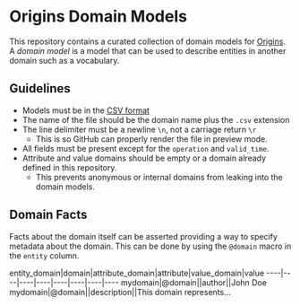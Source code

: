 # Origins Domain Models

This repository contains a curated collection of domain models for [Origins](https://github.com/chop-dbhi/origins). A *domain model* is a model that can be used to describe entities in another domain such as a vocabulary.

## Guidelines

- Models must be in the [CSV format](http://origins.readme.io/docs/data-formats#csv)
- The name of the file should be the domain name plus the `.csv` extension
- The line delimiter must be a newline `\n`, not a carriage return `\r`
    - This is so GitHub can properly render the file in preview mode.
- All fields must be present except for the `operation` and `valid_time`.
- Attribute and value domains should be empty or a domain already defined in this repository.
    - This prevents anonymous or internal domains from leaking into the domain models.

## Domain Facts

Facts about the domain itself can be asserted providing a way to specify metadata about the domain. This can be done by using the `@domain` macro in the `entity` column.

entity_domain|domain|attribute_domain|attribute|value_domain|value
----|----|----|----|----|----|----|----
mydomain|@domain||author||John Doe
mydomain|@domain||description||This domain represents...
